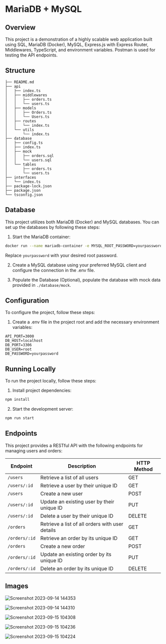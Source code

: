 # MariaDB + MySQL

## Overview

This project is a demonstration of a highly scalable web application built using SQL, MariaDB (Docker), MySQL, Express.js with Express Router, Middlewares, TypeScript, and environment variables.
Postman is used for testing the API endpoints.

## Structure

```
├── README.md
├── api
│   ├── index.ts
│   ├── middlewares
│   │   ├── orders.ts
│   │   └── users.ts
│   ├── models
│   │   ├── Orders.ts
│   │   └── Users.ts
│   ├── routes
│   │   └── index.ts
│   └── utils
│       └── index.ts
├── database
│   ├── config.ts
│   ├── index.ts
│   ├── mock
│   │   ├── orders.sql
│   │   └── users.sql
│   └── tables
│       ├── orders.ts
│       └── users.ts
├── interfaces
│   └── index.ts
├── package-lock.json
├── package.json
└── tsconfig.json
```

## Database

This project utilizes both MariaDB (Docker) and MySQL databases. You can set up the databases by following these steps:

1. Start the MariaDB container:

```bash
docker run --name mariadb-container -e MYSQL_ROOT_PASSWORD=yourpassword -d -p 3306:3306 mariadb
```

Replace `yourpassword` with your desired root password.

2. Create a MySQL database using your preferred MySQL client and configure the connection in the .env file.

3. Populate the Database (Optional), populate the database with mock data provided in `./database/mock`.

## Configuration

To configure the project, follow these steps:

1. Create a .env file in the project root and add the necessary environment variables:

```env
API_PORT=3000
DB_HOST=localhost
DB_PORT=3306
DB_USER=root
DB_PASSWORD=yourpassword
```

## Running Locally

To run the project locally, follow these steps:

1. Install project dependencies:

```bash
npm install
```

2. Start the development server:

```bash
npm run start
```

## Endpoints

This project provides a RESTful API with the following endpoints for managing users and orders:

| Endpoint      | Description                                     | HTTP Method |
| ------------- | ----------------------------------------------- | ----------- |
| `/users`      | Retrieve a list of all users                    | GET         |
| `/users/:id`  | Retrieve a user by their unique ID              | GET         |
| `/users`      | Create a new user                               | POST        |
| `/users/:id`  | Update an existing user by their unique ID      | PUT         |
| `/users/:id`  | Delete a user by their unique ID                | DELETE      |
| `/orders`     | Retrieve a list of all orders with user details | GET         |
| `/orders/:id` | Retrieve an order by its unique ID              | GET         |
| `/orders`     | Create a new order                              | POST        |
| `/orders/:id` | Update an existing order by its unique ID       | PUT         |
| `/orders/:id` | Delete an order by its unique ID                | DELETE      |

## Images

![Screenshot 2023-09-14 144353](https://github.com/benjaminPla/mariadb_mysql/assets/85419447/6a629cd2-f8f5-458b-ad93-6c46745e967f)

![Screenshot 2023-09-14 144310](https://github.com/benjaminPla/mariadb_mysql/assets/85419447/f117e51e-2e7f-4493-a6b4-665ab7007d8e)

![Screenshot 2023-09-15 104308](https://github.com/benjaminPla/mariadb_mysql/assets/85419447/5e99db71-8f62-4189-b3ef-3b95c3b61957)

![Screenshot 2023-09-15 104236](https://github.com/benjaminPla/mariadb_mysql/assets/85419447/ef66f412-8b31-4237-be11-f17e64d32c50)

![Screenshot 2023-09-15 104224](https://github.com/benjaminPla/mariadb_mysql/assets/85419447/ba052036-4ac4-4141-accd-bf76ffc4c36a)
